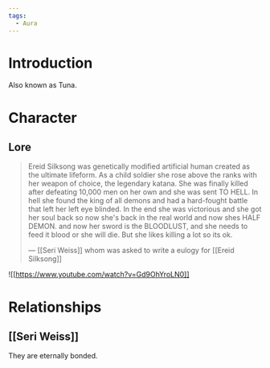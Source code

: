 ```yaml
---
tags:
  - Aura
---
```

# Introduction
Also known as Tuna.
# Character
## Lore
> Ereid Silksong was genetically modified artificial human created as the ultimate lifeform.
> As a child soldier she rose above the ranks with her weapon of choice, the legendary katana.
> She was finally killed after defeating 10,000 men on her own and she was sent TO HELL.
> In hell she found the king of all demons and had a hard-fought battle that left her left eye blinded. In the end she was victorious and she got her soul back so now she's back in the real world and now shes HALF DEMON. and now her sword is the BLOODLUST, and she needs to feed it blood or she will die. But she likes killing a lot so its ok.
> 
> — [[Seri Weiss]] whom was asked to write a eulogy for [[Ereid Silksong]]

![[https://www.youtube.com/watch?v=Gd9OhYroLN0]]

# Relationships
## [[Seri Weiss]]
They are eternally bonded.